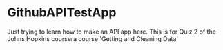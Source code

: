 # GithubAPITestApp
Just trying to learn how to make an API app here.
This is for Quiz 2 of the Johns Hopkins coursera course 'Getting and Cleaning Data'
